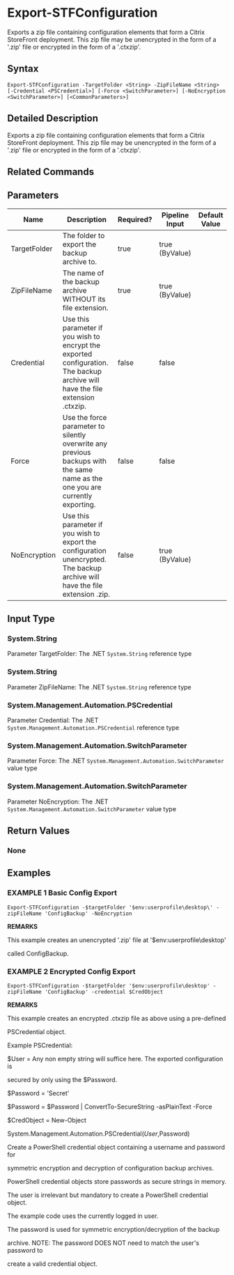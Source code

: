 ﻿# Export-STFConfiguration

Exports a zip file containing configuration elements that form a Citrix StoreFront deployment. This zip file may be unencrypted in the form of a '.zip' file or encrypted in the form of a '.ctxzip'.

## Syntax

```
Export-STFConfiguration -TargetFolder <String> -ZipFileName <String> [-Credential <PSCredential>] [-Force <SwitchParameter>] [-NoEncryption <SwitchParameter>] [<CommonParameters>]
```

## Detailed Description

Exports a zip file containing configuration elements that form a Citrix StoreFront deployment. This zip file may be unencrypted in the form of a '.zip' file or encrypted in the form of a '.ctxzip'.

## Related Commands


## Parameters

| Name   | Description | Required? | Pipeline Input | Default Value |
| --- | --- | --- | --- | --- |
|TargetFolder|The folder to export the backup archive to.|true|true (ByValue)| |
|ZipFileName|The name of the backup archive WITHOUT its file extension.|true|true (ByValue)| |
|Credential|Use this parameter if you wish to encrypt the exported configuration.  The backup archive will have the file extension .ctxzip.|false|false| |
|Force|Use the force parameter to silently overwrite any previous backups with the same name as the one you are currently exporting.|false|false| |
|NoEncryption|Use this parameter if you wish to export the configuration unencrypted.  The backup archive will have the file extension .zip.|false|true (ByValue)| |

## Input Type

### System.String

Parameter TargetFolder: The .NET `System.String` reference type

### System.String

Parameter ZipFileName: The .NET `System.String` reference type

### System.Management.Automation.PSCredential

Parameter Credential: The .NET `System.Management.Automation.PSCredential` reference type

### System.Management.Automation.SwitchParameter

Parameter Force: The .NET `System.Management.Automation.SwitchParameter` value type

### System.Management.Automation.SwitchParameter

Parameter NoEncryption: The .NET `System.Management.Automation.SwitchParameter` value type

## Return Values

### None

## Examples

### EXAMPLE 1 Basic Config Export

```
Export-STFConfiguration -$targetFolder '$env:userprofile\desktop\' -zipFileName 'ConfigBackup' -NoEncryption
```

**REMARKS**

This example creates an unencrypted '.zip' file at '$env:userprofile\desktop\' 

called ConfigBackup.

### EXAMPLE 2 Encrypted Config Export

```
Export-STFConfiguration -$targetFolder '$env:userprofile\desktop' -zipFileName 'ConfigBackup' -credential $CredObject
```

**REMARKS**

This example creates an encrypted .ctxzip file as above using a pre-defined 

PSCredential object.

Example PSCredential:

$User = Any non empty string will suffice here. The exported configuration is 

secured by only using the $Password.

$Password = 'Secret'

$Password = $Password | ConvertTo-SecureString -asPlainText -Force

$CredObject = New-Object 

System.Management.Automation.PSCredential($User,$Password)

Create a PowerShell credential object containing a username and password for 

symmetric encryption and decryption of configuration backup archives. 

PowerShell credential objects store passwords as secure strings in memory.

The user is irrelevant but mandatory to create a PowerShell credential object. 

The example code uses the currently logged in user.

The password is used for symmetric encryption/decryption of the backup 

archive. NOTE: The password DOES NOT need to match the user's password to 

create a valid credential object.
